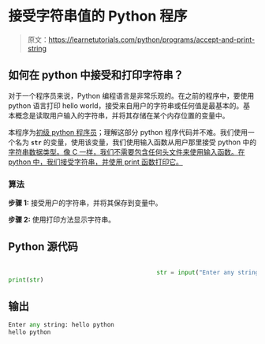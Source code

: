 # 接受字符串值的 Python 程序

> 原文：<https://learnetutorials.com/python/programs/accept-and-print-string>

## 如何在 python 中接受和打印字符串？

对于一个程序员来说，Python 编程语言是非常乐观的。在之前的程序中，要使用 python 语言打印 hello world，接受来自用户的字符串或任何值是最基本的。基本概念是读取用户输入的字符串，并将其存储在某个内存位置的变量中。

本程序为[初级 python 程序员](../introduction-tutorial "python program introduction")；理解这部分 python 程序代码并不难。我们使用一个名为 **`str`** 的变量，使用该变量，我们使用输入函数从用户那里接受 python 中的[字符串数据类型。像 C 一样，我们不需要包含任何头文件来使用输入函数。在 python 中，我们接受字符串，并使用 print 函数打印它。](../python-datatypes "string in python")

### 算法

**步骤 1:** 接受用户的字符串，并将其保存到变量中。

**步骤 2:** 使用打印方法显示字符串。

## Python 源代码

```py

                                          str = input("Enter any string: ")
print(str)

```

## 输出

```py
Enter any string: hello python
hello python
```